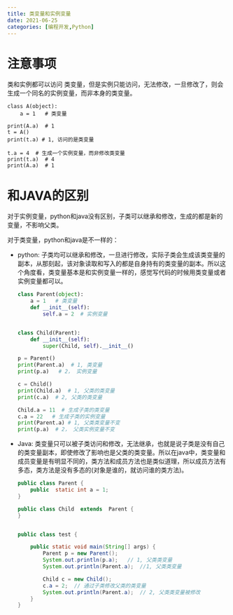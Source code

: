 ```yaml
---
title: 类变量和实例变量
date: 2021-06-25
categories: [编程开发,Python]
---
```




# 注意事项

类和实例都可以访问 类变量，但是实例只能访问，无法修改，一旦修改了，则会生成一个同名的实例变量，而非本身的类变量。



```
class A(object):
    a = 1   # 类变量

print(A.a)  # 1
t = A()
print(t.a) # 1, 访问的是类变量

t.a = 4  # 生成一个实例变量，而非修改类变量
print(t.a)  # 4
print(A.a)  # 1
```



# 和JAVA的区别

对于实例变量，python和java没有区别，子类可以继承和修改，生成的都是新的变量，不影响父类。

对于类变量，python和java是不一样的：

- python: 子类均可以继承和修改，一旦进行修改，实际子类会生成该类变量的副本，从那刻起，该对象读取和写入的都是自身持有的类变量的副本。所以这个角度看，类变量基本是和实例变量一样的，感觉写代码的时候用类变量或者实例变量都可以。

  ```python
  class Parent(object):
      a = 1   # 类变量
      def __init__(self):
          self.a = 2  # 实例变量
  
  
  class Child(Parent):
      def __init__(self):
          super(Child, self).__init__()
  
  p = Parent()
  print(Parent.a)  # 1, 类变量
  print(p.a)   # 2， 实例变量
  
  c = Child()
  print(Child.a)  # 1, 父类的类变量
  print(c.a)  # 2, 父类的类变量
  
  Child.a = 11  # 生成子类的类变量
  c.a = 22   # 生成子类的实例变量
  print(Parent.a) # 1, 父类类变量不变
  print(p.a)  # 2， 父类实例变量不变
  ```

- Java: 类变量只可以被子类访问和修改，无法继承，也就是说子类是没有自己的类变量副本，即使修改了影响也是父类的类变量。所以在java中，类变量和成员变量是有明显不同的，类方法和成员方法也是类似道理，所以成员方法有多态，类方法是没有多态的(对象是谁的，就访问谁的类方法)。

  ```java
  public class Parent {
      public  static int a = 1;
  }
  
  public class Child  extends  Parent {
  }
  
  
  public class test {
  
      public static void main(String[] args) {
          Parent p = new Parent();
          System.out.println(p.a);   // 1, 父类类变量
          System.out.println(Parent.a);  //1, 父类类变量
  
          Child c = new Child();
          c.a = 2;  // 通过子类修改父类的类变量
          System.out.println(Parent.a);  // 2, 父类类变量被修改
      }
  }
  
  ```

  
